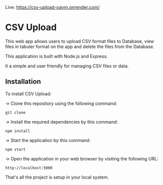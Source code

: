 Live: https://csv-upload-oavm.onrender.com/
# CSV Upload
This web app allows users to upload CSV format files to Database, view files in tabuler format on the app and delete the files from the Database.

This application is built with Node.js and Express.

It a simple and user friendly for managing CSV files or data.

## Installation
To install CSV Upload:

-> Clone this repository using the following command:

    git clone 

-> Install the required dependencies by this command:
    
    npm install 

-> Start the application by this command:
 
    npm start 
 
-> Open the application in your web browser by visiting the following URL:
 
    http://localhost:5000 
 
That's all the project is setup in your local system.

